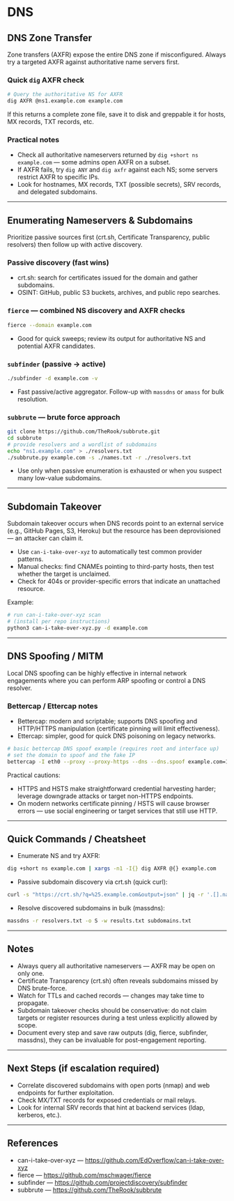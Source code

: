 # DNS

## DNS Zone Transfer
Zone transfers (AXFR) expose the entire DNS zone if misconfigured. Always try a targeted AXFR against authoritative name servers first.

### Quick `dig` AXFR check
```bash
# Query the authoritative NS for AXFR
dig AXFR @ns1.example.com example.com
```

If this returns a complete zone file, save it to disk and greppable it for hosts, MX records, TXT records, etc.

### Practical notes
- Check all authoritative nameservers returned by `dig +short ns example.com` — some admins open AXFR on a subset.
- If AXFR fails, try `dig ANY` and `dig axfr` against each NS; some servers restrict AXFR to specific IPs.
- Look for hostnames, MX records, TXT (possible secrets), SRV records, and delegated subdomains.

---

## Enumerating Nameservers & Subdomains
Prioritize passive sources first (crt.sh, Certificate Transparency, public resolvers) then follow up with active discovery.

### Passive discovery (fast wins)
- crt.sh: search for certificates issued for the domain and gather subdomains.
- OSINT: GitHub, public S3 buckets, archives, and public repo searches.

### `fierce` — combined NS discovery and AXFR checks
```bash
fierce --domain example.com
```
- Good for quick sweeps; review its output for authoritative NS and potential AXFR candidates.

### `subfinder` (passive → active)
```bash
./subfinder -d example.com -v
```
- Fast passive/active aggregator. Follow-up with `massdns` or `amass` for bulk resolution.

### `subbrute` — brute force approach
```bash
git clone https://github.com/TheRook/subbrute.git
cd subbrute
# provide resolvers and a wordlist of subdomains
echo "ns1.example.com" > ./resolvers.txt
./subbrute.py example.com -s ./names.txt -r ./resolvers.txt
```
- Use only when passive enumeration is exhausted or when you suspect many low-value subdomains.

---

## Subdomain Takeover
Subdomain takeover occurs when DNS records point to an external service (e.g., GitHub Pages, S3, Heroku) but the resource has been deprovisioned — an attacker can claim it.

- Use `can-i-take-over-xyz` to automatically test common provider patterns.
- Manual checks: find CNAMEs pointing to third-party hosts, then test whether the target is unclaimed.
- Check for 404s or provider-specific errors that indicate an unattached resource.

Example:
```bash
# run can-i-take-over-xyz scan
# (install per repo instructions)
python3 can-i-take-over-xyz.py -d example.com
```

---

## DNS Spoofing / MITM
Local DNS spoofing can be highly effective in internal network engagements where you can perform ARP spoofing or control a DNS resolver.

### Bettercap / Ettercap notes
- Bettercap: modern and scriptable; supports DNS spoofing and HTTP/HTTPS manipulation (certificate pinning will limit effectiveness).
- Ettercap: simpler, good for quick DNS poisoning on legacy networks.

```bash
# basic bettercap DNS spoof example (requires root and interface up)
# set the domain to spoof and the fake IP
bettercap -I eth0 --proxy --proxy-https --dns --dns.spoof example.com=10.0.0.5
```

Practical cautions:
- HTTPS and HSTS make straightforward credential harvesting harder; leverage downgrade attacks or target non-HTTPS endpoints.
- On modern networks certificate pinning / HSTS will cause browser errors — use social engineering or target services that still use HTTP.

---

## Quick Commands / Cheatsheet
- Enumerate NS and try AXFR:
```bash
dig +short ns example.com | xargs -n1 -I{} dig AXFR @{} example.com
```
- Passive subdomain discovery via crt.sh (quick curl):
```bash
curl -s "https://crt.sh/?q=%25.example.com&output=json" | jq -r '.[].name_value' | sed 's/\*\.//g' | sort -u
```
- Resolve discovered subdomains in bulk (massdns):
```bash
massdns -r resolvers.txt -o S -w results.txt subdomains.txt
```

---

## Notes
- Always query all authoritative nameservers — AXFR may be open on only one.
- Certificate Transparency (crt.sh) often reveals subdomains missed by DNS brute-force.
- Watch for TTLs and cached records — changes may take time to propagate.
- Subdomain takeover checks should be conservative: do not claim targets or register resources during a test unless explicitly allowed by scope.
- Document every step and save raw outputs (dig, fierce, subfinder, massdns), they can be invaluable for post-engagement reporting.

---

## Next Steps (if escalation required)
- Correlate discovered subdomains with open ports (nmap) and web endpoints for further exploitation.
- Check MX/TXT records for exposed credentials or mail relays.
- Look for internal SRV records that hint at backend services (ldap, kerberos, etc.).

---

## References
- can-i-take-over-xyz — https://github.com/EdOverflow/can-i-take-over-xyz
- fierce — https://github.com/mschwager/fierce
- subfinder — https://github.com/projectdiscovery/subfinder
- subbrute — https://github.com/TheRook/subbrute
